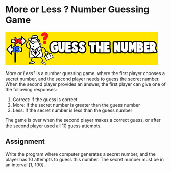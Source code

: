 # More or Less ? Number Guessing Game

![Fizz Buzz](https://raw.githubusercontent.com/lajmcourses/Images/master/guess_my_number.png)

*More or Less?* is a number guessing game, where the first player chooses a secret number,
and the second player needs to guess the secret number. When the second player provides an answer,
the first player can give one of the following responses:

1) Correct: if the guess is correct
2) More: if the secret number is greater than the guess number
3) Less: if the secret number is less than the guess number

The game is over when the second player makes a correct guess, or after the second player
used all 10 guess attempts.

## Assignment

Write the program where computer generates a secret number, and the player has 10 attempts to guess this number.
The secret number must be in an interval [1, 100].